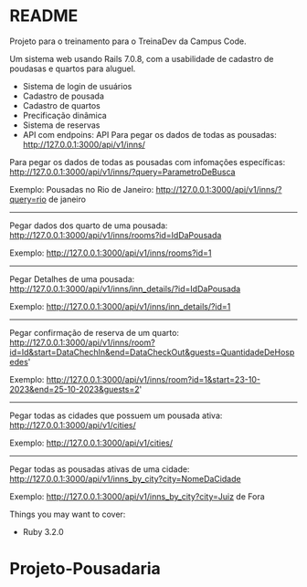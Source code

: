 # README

Projeto para o treinamento para o TreinaDev da Campus Code.

Um sistema web usando Rails 7.0.8, com a usabilidade de cadastro de poudasas e quartos para aluguel.

- Sistema de login de usuários
- Cadastro de pousada
- Cadastro de quartos
- Precificação dinâmica
- Sistema de reservas
- API com endpoins:
  API
  Para pegar os dados de todas as pousadas:
  http://127.0.0.1:3000/api/v1/inns/

Para pegar os dados de todas as pousadas com infomações específicas:
http://127.0.0.1:3000/api/v1/inns/?query=ParametroDeBusca

Exemplo: Pousadas no Rio de Janeiro:
http://127.0.0.1:3000/api/v1/inns/?query=rio de janeiro

---

Pegar dados dos quarto de uma pousada:
http://127.0.0.1:3000/api/v1/inns/rooms?id=IdDaPousada

Exemplo:
http://127.0.0.1:3000/api/v1/inns/rooms?id=1

---

Pegar Detalhes de uma pousada:
http://127.0.0.1:3000/api/v1/inns/inn_details/?id=IdDaPousada

Exemplo:
http://127.0.0.1:3000/api/v1/inns/inn_details/?id=1

---

Pegar confirmação de reserva de um quarto:
http://127.0.0.1:3000/api/v1/inns/room?id=Id&start=DataChechIn&end=DataCheckOut&guests=QuantidadeDeHospedes'

Exemplo:
http://127.0.0.1:3000/api/v1/inns/room?id=1&start=23-10-2023&end=25-10-2023&guests=2'

---

Pegar todas as cidades que possuem um pousada ativa:
http://127.0.0.1:3000/api/v1/cities/

Exemplo:
http://127.0.0.1:3000/api/v1/cities/

---

Pegar todas as pousadas ativas de uma cidade:
http://127.0.0.1:3000/api/v1/inns_by_city?city=NomeDaCidade

Exemplo:
http://127.0.0.1:3000/api/v1/inns_by_city?city=Juiz de Fora

Things you may want to cover:

- Ruby 3.2.0

# Projeto-Pousadaria
